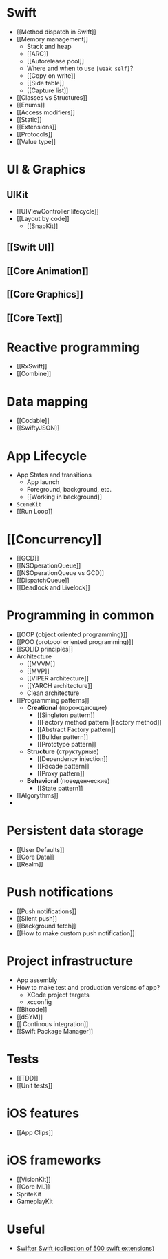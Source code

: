 # Swift
- [[Method dispatch in Swift]]
- [[Memory management]]
	- Stack and heap
	- [[ARC]]
	- [[Autorelease pool]]
	- Where and when to use `[weak self]`?
	- [[Copy on write]]
	- [[Side table]]
	- [[Capture list]]
- [[Classes vs Structures]]
- [[Enums]]
- [[Access modifiers]]
- [[Static]]
- [[Extensions]]
- [[Protocols]]
- [[Value type]]


# UI & Graphics
## UIKit
- [[UIViewController lifecycle]]
- [[Layout by code]]
	- [[SnapKit]]
## [[Swift UI]]
## [[Core Animation]]
## [[Core Graphics]]
## [[Core Text]]



# Reactive programming
- [[RxSwift]]
- [[Combine]]



# Data mapping
- [[Codable]]
- [[SwiftyJSON]]



# App Lifecycle
- App States and transitions
	- App launch
	- Foreground, background, etc.
	- [[Working in background]]
- `SceneKit`
- [[Run Loop]]



# [[Concurrency]]
- [[GCD]]
- [[NSOperationQueue]]
- [[NSOperationQueue vs GCD]]
- [[DispatchQueue]]
- [[Deadlock and Livelock]]



# Programming in common
- [[OOP (object oriented programming)]]
- [[POO (protocol oriented programming)]]
- [[SOLID principles]]
- Architecture
	- [[MVVM]]
	- [[MVP]]
	- [[VIPER architecture]]
	- [[YARCH architecture]]
	- Clean architecture
- [[Programming patterns]]
	- __Creational__ (порождающие)
		- [[Singleton pattern]]
		- [[Factory method pattern |Factory method]]
		- [[Abstract Factory pattern]]
		- [[Builder pattern]]
		- [[Prototype pattern]]
	- __Structure__ (структурные)
		- [[Dependency injection]]
		- [[Facade pattern]]
		- [[Proxy pattern]]
	- __Behavioral__ (поведенческие)
		- [[State pattern]]
- [[Algorythms]]
- 



# Persistent data storage
- [[User Defaults]]
- [[Core Data]]
- [[Realm]]



# Push notifications
- [[Push notifications]]
- [[Silent push]]
- [[Background fetch]]
- [[How to make custom push notification]]



# Project infrastructure
- App assembly
- How to make test and production versions of app?
	- XCode project targets
	- xcconfig
- [[Bitcode]]
- [[dSYM]]
- [[ Continous integration]]
- [[Swift Package Manager]]



# Tests
- [[TDD]]
- [[Unit tests]]



# iOS features
- [[App Clips]]


# iOS frameworks
- [[VisionKit]]
- [[Core ML]]
- SpriteKit
- GameplayKit


# Useful
- [Swifter Swift (collection of 500 swift extensions)](https://swifterswift.com)
